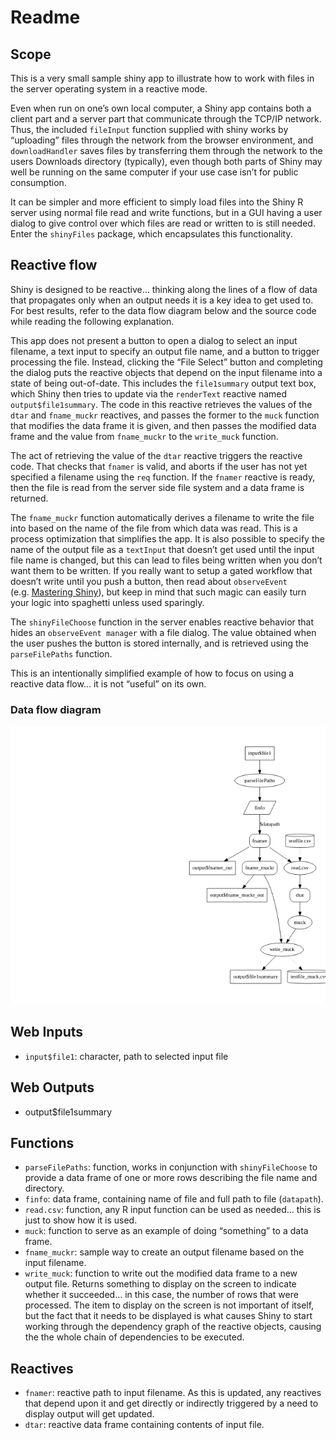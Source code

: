 Readme
================

## Scope

This is a very small sample shiny app to illustrate how to work with
files in the server operating system in a reactive mode.

Even when run on one’s own local computer, a Shiny app contains both a
client part and a server part that communicate through the TCP/IP
network. Thus, the included `fileInput` function supplied with shiny
works by “uploading” files through the network from the browser
environment, and `downloadHandler` saves files by transferring them
through the network to the users Downloads directory (typically), even
though both parts of Shiny may well be running on the same computer if
your use case isn’t for public consumption.

It can be simpler and more efficient to simply load files into the Shiny
R server using normal file read and write functions, but in a GUI having
a user dialog to give control over which files are read or written to is
still needed. Enter the `shinyFiles` package, which encapsulates this
functionality.

## Reactive flow

Shiny is designed to be reactive… thinking along the lines of a flow of
data that propagates only when an output needs it is a key idea to get
used to. For best results, refer to the data flow diagram below and the
source code while reading the following explanation.

This app does not present a button to open a dialog to select an input
filename, a text input to specify an output file name, and a button to
trigger processing the file. Instead, clicking the “File Select” button
and completing the dialog puts the reactive objects that depend on the
input filename into a state of being out-of-date. This includes the
`file1summary` output text box, which Shiny then tries to update via the
`renderText` reactive named `output$file1summary`. The code in this
reactive retrieves the values of the `dtar` and `fname_muckr` reactives,
and passes the former to the `muck` function that modifies the data
frame it is given, and then passes the modified data frame and the value
from `fname_muckr` to the `write_muck` function.

The act of retrieving the value of the `dtar` reactive triggers the
reactive code. That checks that `fnamer` is valid, and aborts if the
user has not yet specified a filename using the `req` function. If the
`fnamer` reactive is ready, then the file is read from the server side
file system and a data frame is returned.

The `fname_muckr` function automatically derives a filename to write the
file into based on the name of the file from which data was read. This
is a process optimization that simplifies the app. It is also possible
to specify the name of the output file as a `textInput` that doesn’t get
used until the input file name is changed, but this can lead to files being
written when you don’t want them to be written. If you really want to
setup a gated workflow that doesn’t write until you push a button, then
read about `observeEvent` (e.g. [Mastering
Shiny](https://mastering-shiny.org/reactivity-objects.html#observers-details)),
but keep in mind that such magic can easily turn your logic into
spaghetti unless used sparingly.

The `shinyFileChoose` function in the server enables reactive behavior
that hides an `observeEvent manager` with a file dialog. The value
obtained when the user pushes the button is stored internally, and is
retrieved using the `parseFilePaths` function.

This is an intentionally simplified example of how to focus on using a
reactive data flow… it is not “useful” on its own.

### Data flow diagram

![](README_files/figure-gfm/digraph-1.png)<!-- -->

## Web Inputs

- `input$file1`: character, path to selected input file

## Web Outputs

- output\$file1summary

## Functions

- `parseFilePaths`: function, works in conjunction with
  `shinyFileChoose` to provide a data frame of one or more rows
  describing the file name and directory.
- `finfo`: data frame, containing name of file and full path to file
  (`datapath`).
- `read.csv`: function, any R input function can be used as needed… this
  is just to show how it is used.
- `muck`: function to serve as an example of doing “something” to a data
  frame.
- `fname_muckr`: sample way to create an output filename based on the
  input filename.
- `write_muck`: function to write out the modified data frame to a new
  output file. Returns something to display on the screen to indicate
  whether it succeeded… in this case, the number of rows that were
  processed. The item to display on the screen is not important of
  itself, but the fact that it needs to be displayed is what causes
  Shiny to start working through the dependency graph of the reactive
  objects, causing the the whole chain of dependencies to be executed.

## Reactives

- `fnamer`: reactive path to input filename. As this is updated, any
  reactives that depend upon it and get directly or indirectly triggered
  by a need to display output will get updated.
- `dtar`: reactive data frame containing contents of input file.
